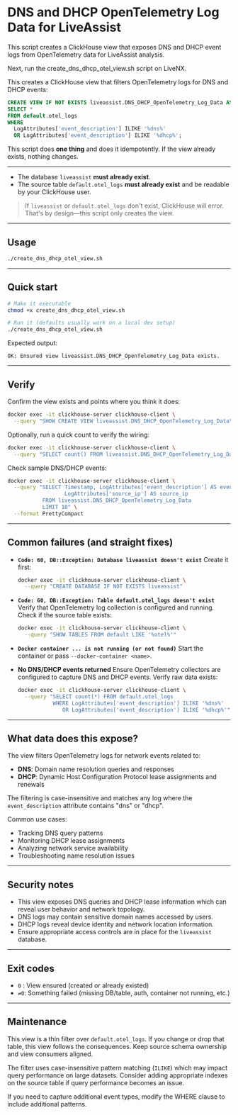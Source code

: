 # DNS and DHCP OpenTelemetry Log Data for LiveAssist

This script creates a ClickHouse view that exposes DNS and DHCP event logs from OpenTelemetry data for LiveAssist analysis.

Next, run the create_dns_dhcp_otel_view.sh script on LiveNX.

This creates a ClickHouse view that filters OpenTelemetry logs for DNS and DHCP events:

```sql
CREATE VIEW IF NOT EXISTS liveassist.DNS_DHCP_OpenTelemetry_Log_Data AS
SELECT *
FROM default.otel_logs
WHERE
  LogAttributes['event_description'] ILIKE '%dns%'
  OR LogAttributes['event_description'] ILIKE '%dhcp%';
```

This script does **one thing** and does it idempotently. If the view already exists, nothing changes.

---

- The database `liveassist` **must already exist**.
- The source table `default.otel_logs` **must already exist** and be readable by your ClickHouse user.

> If `liveassist` or `default.otel_logs` don't exist, ClickHouse will error. That's by design—this script only creates the view.

---

## Usage

```bash
./create_dns_dhcp_otel_view.sh
```

---

## Quick start

```bash
# Make it executable
chmod +x create_dns_dhcp_otel_view.sh

# Run it (defaults usually work on a local dev setup)
./create_dns_dhcp_otel_view.sh
```

Expected output:

```
OK: Ensured view liveassist.DNS_DHCP_OpenTelemetry_Log_Data exists.
```

---

## Verify

Confirm the view exists and points where you think it does:

```bash
docker exec -it clickhouse-server clickhouse-client \
  --query "SHOW CREATE VIEW liveassist.DNS_DHCP_OpenTelemetry_Log_Data\G"
```

Optionally, run a quick count to verify the wiring:

```bash
docker exec -it clickhouse-server clickhouse-client \
  --query "SELECT count() FROM liveassist.DNS_DHCP_OpenTelemetry_Log_Data"
```

Check sample DNS/DHCP events:

```bash
docker exec -it clickhouse-server clickhouse-client \
  --query "SELECT Timestamp, LogAttributes['event_description'] AS event,
                  LogAttributes['source_ip'] AS source_ip
           FROM liveassist.DNS_DHCP_OpenTelemetry_Log_Data
           LIMIT 10" \
  --format PrettyCompact
```

---

## Common failures (and straight fixes)

- **`Code: 60, DB::Exception: Database liveassist doesn't exist`**
  Create it first:

  ```bash
  docker exec -it clickhouse-server clickhouse-client \
    --query "CREATE DATABASE IF NOT EXISTS liveassist"
  ```

- **`Code: 60, DB::Exception: Table default.otel_logs doesn't exist`**
  Verify that OpenTelemetry log collection is configured and running. Check if the source table exists:

  ```bash
  docker exec -it clickhouse-server clickhouse-client \
    --query "SHOW TABLES FROM default LIKE '%otel%'"
  ```

- **`Docker container ... is not running (or not found)`**
  Start the container or pass `--docker-container <name>`.

- **No DNS/DHCP events returned**
  Ensure OpenTelemetry collectors are configured to capture DNS and DHCP events. Verify raw data exists:

  ```bash
  docker exec -it clickhouse-server clickhouse-client \
    --query "SELECT count(*) FROM default.otel_logs
             WHERE LogAttributes['event_description'] ILIKE '%dns%'
                OR LogAttributes['event_description'] ILIKE '%dhcp%'"
  ```

---

## What data does this expose?

The view filters OpenTelemetry logs for network events related to:

- **DNS**: Domain name resolution queries and responses
- **DHCP**: Dynamic Host Configuration Protocol lease assignments and renewals

The filtering is case-insensitive and matches any log where the `event_description` attribute contains "dns" or "dhcp".

Common use cases:
- Tracking DNS query patterns
- Monitoring DHCP lease assignments
- Analyzing network service availability
- Troubleshooting name resolution issues

---

## Security notes

- This view exposes DNS queries and DHCP lease information which can reveal user behavior and network topology.
- DNS logs may contain sensitive domain names accessed by users.
- DHCP logs reveal device identity and network location information.
- Ensure appropriate access controls are in place for the `liveassist` database.

---

## Exit codes

- `0` : View ensured (created or already existed)
- `≠0`: Something failed (missing DB/table, auth, container not running, etc.)

---

## Maintenance

This view is a thin filter over `default.otel_logs`. If you change or drop that table, this view follows the consequences. Keep source schema ownership and view consumers aligned.

The filter uses case-insensitive pattern matching (`ILIKE`) which may impact query performance on large datasets. Consider adding appropriate indexes on the source table if query performance becomes an issue.

If you need to capture additional event types, modify the WHERE clause to include additional patterns.
